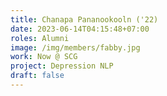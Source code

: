 ```yaml
---
title: Chanapa Pananookooln ('22)
date: 2023-06-14T04:15:48+07:00
roles: Alumni
image: /img/members/fabby.jpg
work: Now @ SCG
project: Depression NLP
draft: false
---
```


